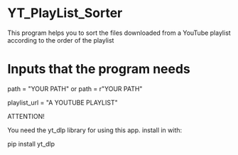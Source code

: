 # YT_PlayList_Sorter
This program helps you to sort the files downloaded from a YouTube playlist according to the order of the playlist

# Inputs that the program needs
path = "YOUR PATH" or path = r"YOUR PATH"

playlist_url = "A YOUTUBE PLAYLIST"

ATTENTION!

You need the yt_dlp library for using this app. install in with:

pip install yt_dlp

